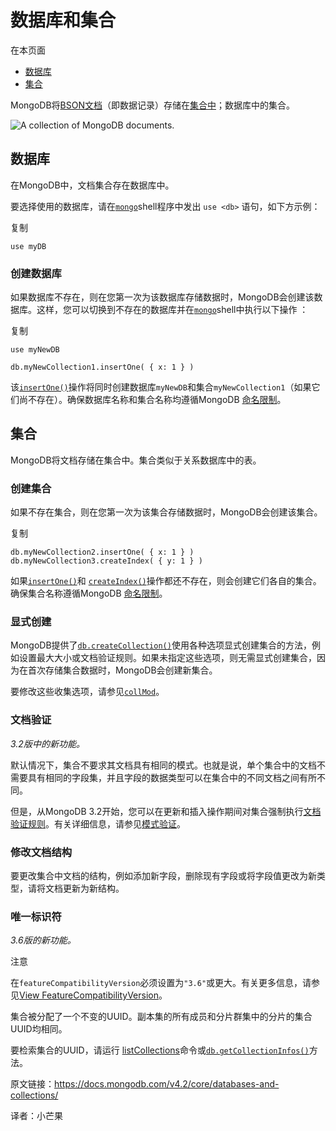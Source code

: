 # 数据库和集合

在本页面

- [数据库](https://docs.mongodb.com/v4.2/core/databases-and-collections/#databases)
- [集合](https://docs.mongodb.com/v4.2/core/databases-and-collections/#collections)

MongoDB将[BSON文档](https://docs.mongodb.com/v4.2/core/document/#bson-document-format)（即数据记录）存储在[集合中](https://docs.mongodb.com/v4.2/reference/glossary/#term-collection)；数据库中的集合。



![A collection of MongoDB documents.](https://docs.mongodb.com/v4.2/_images/crud-annotated-collection.bakedsvg.svg)



## 数据库

在MongoDB中，文档集合存在数据库中。

要选择使用的数据库，请在[`mongo`](https://docs.mongodb.com/v4.2/reference/program/mongo/#bin.mongo)shell程序中发出 `use <db>` 语句，如下方示例：

复制

```
use myDB
```



### 创建数据库

如果数据库不存在，则在您第一次为该数据库存储数据时，MongoDB会创建该数据库。这样，您可以切换到不存在的数据库并在[`mongo`](https://docs.mongodb.com/v4.2/reference/program/mongo/#bin.mongo)shell中执行以下操作 ：

复制

```
use myNewDB

db.myNewCollection1.insertOne( { x: 1 } )
```

该[`insertOne()`](https://docs.mongodb.com/v4.2/reference/method/db.collection.insertOne/#db.collection.insertOne)操作将同时创建数据库`myNewDB`和集合`myNewCollection1`（如果它们尚不存在）。确保数据库名称和集合名称均遵循MongoDB [命名限制](https://docs.mongodb.com/v4.2/reference/limits/#restrictions-on-db-names)。



## 集合

MongoDB将文档存储在集合中。集合类似于关系数据库中的表。

### 创建集合

如果不存在集合，则在您第一次为该集合存储数据时，MongoDB会创建该集合。

复制

```
db.myNewCollection2.insertOne( { x: 1 } )
db.myNewCollection3.createIndex( { y: 1 } )
```

如果[`insertOne()`](https://docs.mongodb.com/v4.2/reference/method/db.collection.insertOne/#db.collection.insertOne)和 [`createIndex()`](https://docs.mongodb.com/v4.2/reference/method/db.collection.createIndex/#db.collection.createIndex)操作都还不存在，则会创建它们各自的集合。确保集合名称遵循MongoDB [命名限制](https://docs.mongodb.com/v4.2/reference/limits/#restrictions-on-db-names)。



### 显式创建

MongoDB提供了[`db.createCollection()`](https://docs.mongodb.com/v4.2/reference/method/db.createCollection/#db.createCollection)使用各种选项显式创建集合的方法，例如设置最大大小或文档验证规则。如果未指定这些选项，则无需显式创建集合，因为在首次存储集合数据时，MongoDB会创建新集合。

要修改这些收集选项，请参见[`collMod`](https://docs.mongodb.com/v4.2/reference/command/collMod/#dbcmd.collMod)。



### 文档验证

*3.2版中的新功能。*

默认情况下，集合不要求其文档具有相同的模式。也就是说，单个集合中的文档不需要具有相同的字段集，并且字段的数据类型可以在集合中的不同文档之间有所不同。

但是，从MongoDB 3.2开始，您可以在更新和插入操作期间对集合强制执行[文档验证规则](https://docs.mongodb.com/v4.2/core/schema-validation/)。有关详细信息，请参见[模式验证](https://docs.mongodb.com/v4.2/core/schema-validation/)。



### 修改文档结构

要更改集合中文档的结构，例如添加新字段，删除现有字段或将字段值更改为新类型，请将文档更新为新结构。



### 唯一标识符

*3.6版的新功能。*

注意

在`featureCompatibilityVersion`必须设置为`"3.6"`或更大。有关更多信息，请参见[View FeatureCompatibilityVersion](https://docs.mongodb.com/v4.2/reference/command/setFeatureCompatibilityVersion/#view-fcv)。

集合被分配了一个不变的UUID。副本集的所有成员和分片群集中的分片的集合UUID均相同。

要检索集合的UUID，请运行 [listCollections](https://docs.mongodb.com/manual/reference/command/listCollections)命令或[`db.getCollectionInfos()`](https://docs.mongodb.com/v4.2/reference/method/db.getCollectionInfos/#db.getCollectionInfos)方法。



原文链接：https://docs.mongodb.com/v4.2/core/databases-and-collections/

译者：小芒果
